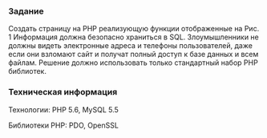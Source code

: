 ### Задание

Создать страницу на PHP реализующую функции отображенные на Рис. 1
Информация должна безопасно храниться в SQL. Злоумышленники не должны видеть
электронные адреса и телефоны пользователей, даже если они взломают сайт и получат
полный доступ к базе данных и всем файлам. Решение должно использовать только
стандартный набор PHP библиотек.

### Техническая информация

Технологии: PHP 5.6, MySQL 5.5

Библиотеки PHP: PDO, OpenSSL